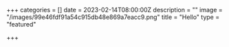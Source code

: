 +++
categories = []
date = 2023-02-14T08:00:00Z
description = ""
image = "/images/99e46fdf91a54c915db48e869a7eacc9.png"
title = "Hello"
type = "featured"

+++
